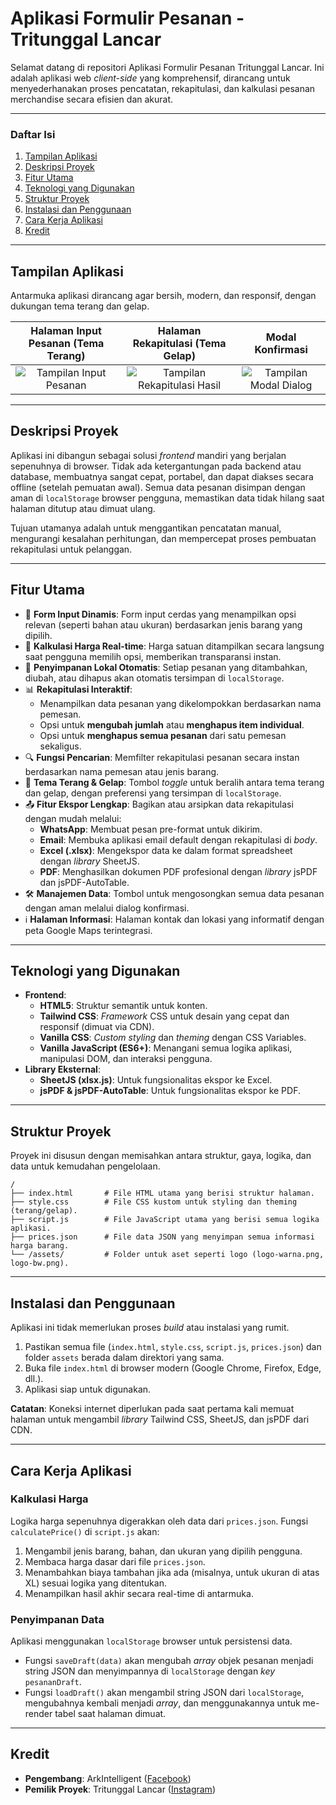 # Aplikasi Formulir Pesanan - Tritunggal Lancar

Selamat datang di repositori Aplikasi Formulir Pesanan Tritunggal Lancar. Ini adalah aplikasi web *client-side* yang komprehensif, dirancang untuk menyederhanakan proses pencatatan, rekapitulasi, dan kalkulasi pesanan merchandise secara efisien dan akurat.

---

### Daftar Isi

1.  [Tampilan Aplikasi](#tampilan-aplikasi)
2.  [Deskripsi Proyek](#deskripsi-proyek)
3.  [Fitur Utama](#fitur-utama)
4.  [Teknologi yang Digunakan](#teknologi-yang-digunakan)
5.  [Struktur Proyek](#struktur-proyek)
6.  [Instalasi dan Penggunaan](#instalasi-dan-penggunaan)
7.  [Cara Kerja Aplikasi](#cara-kerja-aplikasi)
8.  [Kredit](#kredit)

---

## Tampilan Aplikasi

Antarmuka aplikasi dirancang agar bersih, modern, dan responsif, dengan dukungan tema terang dan gelap.

| Halaman Input Pesanan (Tema Terang) | Halaman Rekapitulasi (Tema Gelap) | Modal Konfirmasi |
| :---: | :---: | :---: |
| ![Tampilan Input Pesanan](https://placehold.co/600x400/f8fafc/4b271b?text=Halaman+Input+Pesanan) | ![Tampilan Rekapitulasi Hasil](https://placehold.co/600x400/18110e/fef3c7?text=Rekapitulasi+Hasil) | ![Tampilan Modal Dialog](https://placehold.co/600x400/f8fafc/4b271b?text=Modal+Dialog) |

---

## Deskripsi Proyek

Aplikasi ini dibangun sebagai solusi *frontend* mandiri yang berjalan sepenuhnya di browser. Tidak ada ketergantungan pada backend atau database, membuatnya sangat cepat, portabel, dan dapat diakses secara offline (setelah pemuatan awal). Semua data pesanan disimpan dengan aman di `localStorage` browser pengguna, memastikan data tidak hilang saat halaman ditutup atau dimuat ulang.

Tujuan utamanya adalah untuk menggantikan pencatatan manual, mengurangi kesalahan perhitungan, dan mempercepat proses pembuatan rekapitulasi untuk pelanggan.

---

## Fitur Utama

- 🧾 **Form Input Dinamis**: Form input cerdas yang menampilkan opsi relevan (seperti bahan atau ukuran) berdasarkan jenis barang yang dipilih.
- 🧮 **Kalkulasi Harga Real-time**: Harga satuan ditampilkan secara langsung saat pengguna memilih opsi, memberikan transparansi instan.
- 💾 **Penyimpanan Lokal Otomatis**: Setiap pesanan yang ditambahkan, diubah, atau dihapus akan otomatis tersimpan di `localStorage`.
- 📊 **Rekapitulasi Interaktif**:
    - Menampilkan data pesanan yang dikelompokkan berdasarkan nama pemesan.
    - Opsi untuk **mengubah jumlah** atau **menghapus item individual**.
    - Opsi untuk **menghapus semua pesanan** dari satu pemesan sekaligus.
- 🔍 **Fungsi Pencarian**: Memfilter rekapitulasi pesanan secara instan berdasarkan nama pemesan atau jenis barang.
- 🎨 **Tema Terang & Gelap**: Tombol *toggle* untuk beralih antara tema terang dan gelap, dengan preferensi yang tersimpan di `localStorage`.
- 📤 **Fitur Ekspor Lengkap**: Bagikan atau arsipkan data rekapitulasi dengan mudah melalui:
    - **WhatsApp**: Membuat pesan pre-format untuk dikirim.
    - **Email**: Membuka aplikasi email default dengan rekapitulasi di *body*.
    - **Excel (.xlsx)**: Mengekspor data ke dalam format spreadsheet dengan *library* SheetJS.
    - **PDF**: Menghasilkan dokumen PDF profesional dengan *library* jsPDF dan jsPDF-AutoTable.
- 🛠️ **Manajemen Data**: Tombol untuk mengosongkan semua data pesanan dengan aman melalui dialog konfirmasi.
- ℹ️ **Halaman Informasi**: Halaman kontak dan lokasi yang informatif dengan peta Google Maps terintegrasi.

---

## Teknologi yang Digunakan

-   **Frontend**:
    -   **HTML5**: Struktur semantik untuk konten.
    -   **Tailwind CSS**: *Framework* CSS untuk desain yang cepat dan responsif (dimuat via CDN).
    -   **Vanilla CSS**: *Custom styling* dan *theming* dengan CSS Variables.
    -   **Vanilla JavaScript (ES6+)**: Menangani semua logika aplikasi, manipulasi DOM, dan interaksi pengguna.
-   **Library Eksternal**:
    -   **SheetJS (xlsx.js)**: Untuk fungsionalitas ekspor ke Excel.
    -   **jsPDF & jsPDF-AutoTable**: Untuk fungsionalitas ekspor ke PDF.

---

## Struktur Proyek

Proyek ini disusun dengan memisahkan antara struktur, gaya, logika, dan data untuk kemudahan pengelolaan.

```
/
├── index.html       # File HTML utama yang berisi struktur halaman.
├── style.css        # File CSS kustom untuk styling dan theming (terang/gelap).
├── script.js        # File JavaScript utama yang berisi semua logika aplikasi.
├── prices.json      # File data JSON yang menyimpan semua informasi harga barang.
└── /assets/         # Folder untuk aset seperti logo (logo-warna.png, logo-bw.png).
```

---

## Instalasi dan Penggunaan

Aplikasi ini tidak memerlukan proses *build* atau instalasi yang rumit.

1.  Pastikan semua file (`index.html`, `style.css`, `script.js`, `prices.json`) dan folder `assets` berada dalam direktori yang sama.
2.  Buka file `index.html` di browser modern (Google Chrome, Firefox, Edge, dll.).
3.  Aplikasi siap untuk digunakan.

**Catatan**: Koneksi internet diperlukan pada saat pertama kali memuat halaman untuk mengambil *library* Tailwind CSS, SheetJS, dan jsPDF dari CDN.

---

## Cara Kerja Aplikasi

### Kalkulasi Harga
Logika harga sepenuhnya digerakkan oleh data dari `prices.json`. Fungsi `calculatePrice()` di `script.js` akan:
1.  Mengambil jenis barang, bahan, dan ukuran yang dipilih pengguna.
2.  Membaca harga dasar dari file `prices.json`.
3.  Menambahkan biaya tambahan jika ada (misalnya, untuk ukuran di atas XL) sesuai logika yang ditentukan.
4.  Menampilkan hasil akhir secara real-time di antarmuka.

### Penyimpanan Data
Aplikasi menggunakan `localStorage` browser untuk persistensi data.
- Fungsi `saveDraft(data)` akan mengubah *array* objek pesanan menjadi string JSON dan menyimpannya di `localStorage` dengan *key* `pesananDraft`.
- Fungsi `loadDraft()` akan mengambil string JSON dari `localStorage`, mengubahnya kembali menjadi *array*, dan menggunakannya untuk me-render tabel saat halaman dimuat.

---

## Kredit

-   **Pengembang**: ArkIntelligent ([Facebook](https://www.facebook.com/artcow))
-   **Pemilik Proyek**: Tritunggal Lancar ([Instagram](https://www.instagram.com/ttl_workshop/))
